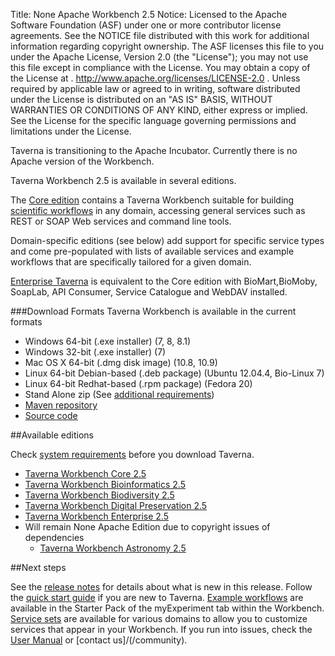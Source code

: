 Title:     None Apache Workbench 2.5
Notice:    Licensed to the Apache Software Foundation (ASF) under one
           or more contributor license agreements.  See the NOTICE file
           distributed with this work for additional information
           regarding copyright ownership.  The ASF licenses this file
           to you under the Apache License, Version 2.0 (the
           "License"); you may not use this file except in compliance
           with the License.  You may obtain a copy of the License at
           .
             http://www.apache.org/licenses/LICENSE-2.0
           .
           Unless required by applicable law or agreed to in writing,
           software distributed under the License is distributed on an
           "AS IS" BASIS, WITHOUT WARRANTIES OR CONDITIONS OF ANY
           KIND, either express or implied.  See the License for the
           specific language governing permissions and limitations
           under the License.

<div class="alert alert-info" role="alert"><p><span class="glyphicon glyphicon-info-sign" aria-hidden="true"></span>
Taverna is transitioning to the Apache Incubator. 
Currently there is no Apache version of the Workbench.
</div>

Taverna Workbench 2.5 is available in several editions.

The [Core edition](/download/workbench/2-5/core/) contains a Taverna Workbench suitable for 
   building [scientific workflows](/introduction/why-use-workflows/) in any domain, 
   accessing general services such as REST or SOAP Web services and command line tools.

Domain-specific editions (see below) add support for specific service types and come 
   pre-populated with lists of available services and example workflows that are specifically 
   tailored for a given domain.

[Enterprise Taverna](/download/workbench/2-5/enterprise/) is equivalent to the 
   Core edition with  BioMart,BioMoby, SoapLab, API Consumer, Service Catalogue and 
   WebDAV installed.

###Download Formats
Taverna Workbench is available in the current formats

 - Windows 64-bit (.exe installer) (7, 8, 8.1)
 - Windows 32-bit (.exe installer) (7) 
 - Mac OS X 64-bit (.dmg disk image) (10.8, 10.9)
 - Linux 64-bit Debian-based (.deb package) (Ubuntu 12.04.4, Bio-Linux 7)
 - Linux 64-bit Redhat-based (.rpm package) (Fedora 20)
 - Stand Alone zip (See [additional requirements](/download/workbench/standalone-requirements))
 - [Maven repository](/download/maven)
 - [Source code](/code)

##Available editions

Check [system requirements](/download/workbench/system-requirements) before you download 
  Taverna. 

 - [Taverna Workbench Core 2.5](/download/workbench/core/)
 - [Taverna Workbench Bioinformatics 2.5](/download/workbench/bioinformatics/)
 - [Taverna Workbench Biodiversity 2.5](/download/workbench/biodiversity/)
 - [Taverna Workbench Digital Preservation 2.5](/download/workbench/digital-preservation/)
 - [Taverna Workbench Enterprise 2.5](/download/workbench/enterprise/)
 - Will remain None Apache Edition due to copyright issues of dependencies  
   - [Taverna Workbench Astronomy 2.5](http://www.taverna.org.uk/download/workbench/2-5/astronom)

##Next steps

See the [release notes](/documentation/workbench/release-notes) for details about what is new 
   in this release. 
Follow the [quick start guide](/documentation/quick-start-guide) if you are new to Taverna.
[Example workflows](/documentation/example-workflows) are available in the Starter Pack of 
  the myExperiment tab within the Workbench.
[Service sets](/documentation/service-sets) are available for various domains to allow you to 
  customize services that appear in your Workbench.
If you run into issues, check the [User Manual](http://dev.mygrid.org.uk/wiki/display/taverna)
   or [contact us]/(/community).
